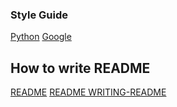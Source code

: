 
### Style Guide
[Python](https://www.python.org/dev/peps/pep-0008/)
[Google](https://google.github.io/styleguide/pyguide.html)

## How to write README
[README](https://www.udacity.com/course/writing-readmes--ud777)
[README WRITING-README](https://github.com/udacity/ud777-writing-readmes)


